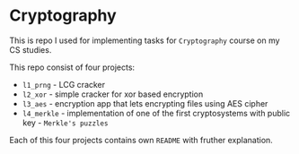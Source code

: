 # Cryptography

This is repo I used for implementing tasks for `Cryptography` course on my CS studies.

This repo consist of four projects:
- `l1_prng` - LCG cracker
- `l2_xor` - simple cracker for xor based encryption
- `l3_aes` - encryption app that lets encrypting files using AES cipher
- `l4_merkle` - implementation of one of the first cryptosystems with public key - `Merkle's puzzles`

Each of this four projects contains own `README` with fruther explanation.
